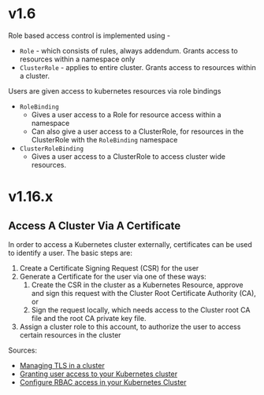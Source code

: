 # v1.6
Role based access control is implemented using -
* `Role` - which consists of rules, always addendum. Grants access to resources within a namespace only
* `ClusterRole` - applies to entire cluster. Grants access to resources within a cluster.

Users are given access to kubernetes resources via role bindings
* `RoleBinding`
  * Gives a user access to a Role for resource access within a namespace
  * Can also give a user access to a ClusterRole, for resources in the ClusterRole with the `RoleBinding` namespace
* `ClusterRoleBinding`
  * Gives a user access to a ClusterRole to access cluster wide resources.

# v1.16.x
## Access A Cluster Via A Certificate
In order to access a Kubernetes cluster externally, certificates can be used to identify a user. The basic steps are:
1. Create a Certificate Signing Request (CSR) for the user 
1. Generate a Certificate for the user via one of these ways:
    1. Create the CSR in the cluster as a Kubernetes Resource, approve and sign this request with the Cluster Root Certificate Authority (CA), or
    1. Sign the request locally, which needs access to the Cluster root CA file and the root CA private key file.
1. Assign a cluster role to this account, to authorize the user to access certain resources in the cluster

Sources:
* [Managing TLS in a cluster](https://v1-16.docs.kubernetes.io/docs/tasks/tls/managing-tls-in-a-cluster/)
* [Granting user access to your Kubernetes cluster ](https://www.openlogic.com/blog/granting-user-access-your-kubernetes-cluster)
* [Configure RBAC access in your Kubernetes Cluster ](https://docs.bitnami.com/tutorials/configure-rbac-in-your-kubernetes-cluster/)
